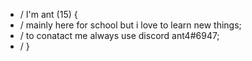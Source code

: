 - / I'm ant (15) {
- / mainly here for school but i love to learn new things;
- / to conatact me always use discord ant4#6947;
- / } 
<!---
antEP5/antEP5 is a ✨ special ✨ repository because its `README.md` (this file) appears on your GitHub profile.
You can click the Preview link to take a look at your changes.
--->
